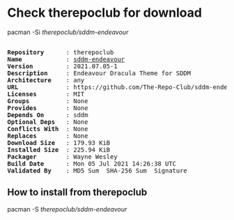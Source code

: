 # Check therepoclub for download

pacman -Si *therepoclub/sddm-endeavour*

<div class="highlight"><pre class="highlight"><text>
<b>Repository</b>      : therepoclub
<b>Name</b>            : <a href="../../x86_64/sddm-endeavour-2021.07.05-1-any.pkg.tar.zst">sddm-endeavour</a>
<b>Version</b>         : 2021.07.05-1
<b>Description</b>     : Endeavour Dracula Theme for SDDM
<b>Architecture</b>    : any
<b>URL</b>             : https://github.com/The-Repo-Club/sddm-endeavour
<b>Licenses</b>        : MIT
<b>Groups</b>          : None
<b>Provides</b>        : None
<b>Depends On</b>      : sddm
<b>Optional Deps</b>   : None
<b>Conflicts With</b>  : None
<b>Replaces</b>        : None
<b>Download Size</b>   : 179.93 KiB
<b>Installed Size</b>  : 225.94 KiB
<b>Packager</b>        : Wayne Wesley <wayne6324@gmail.com>
<b>Build Date</b>      : Mon 05 Jul 2021 14:26:38 UTC
<b>Validated By</b>    : MD5 Sum  SHA-256 Sum  Signature
</text></pre></div>

## How to install from therepoclub

pacman -S *therepoclub/sddm-endeavour*
